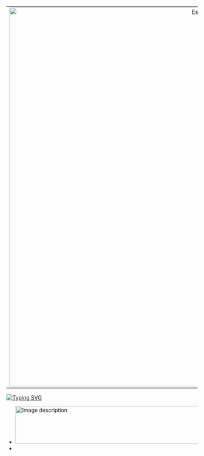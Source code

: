 <table align="center"><tr><td align="center" width="1000">
<img src="https://64.media.tumblr.com/37b54c828a12d6b13e1d518f07d01eba/de5a35eddd9fad73-56/s500x750/81e22bcf0f4b4d8f7c6930344f91362f8ea97985.gifv"  width="1000"  alt="Espaço">
</td></tr></table>

[![Typing SVG](https://readme-typing-svg.demolab.com?font=Josefin+Sans&size=50&duration=1500&pause=700&color=0950B6&center=true&vCenter=true&width=1000&height=100&lines=W+e+l+c+o+m+e)](https://git.io/typing-svg)

- <img src="https://i.gifer.com/origin/8c/8cd3f1898255c045143e1da97fbabf10_w200.gif" width="10000" height="100" alt="Image description">































































-
